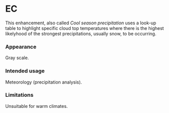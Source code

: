 # EC

This enhancement, also called *Cool season precipitation* uses a look-up table to highlight specific cloud top temperatures where there is the highest likelyhood of the strongest precipitations, usually snow, to be occurring.

### Appearance

Gray scale.

### Intended usage

Meteorology (precipitation analysis).

### Limitations

Unsuitable for warm climates.